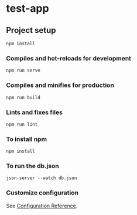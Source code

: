 # test-app

## Project setup
```
npm install
```

### Compiles and hot-reloads for development
```
npm run serve
```

### Compiles and minifies for production
```
npm run build
```

### Lints and fixes files
```
npm run lint
```
### To install npm
```
npm install
```
### To run the db.json
```
json-server --watch db.json
```
### Customize configuration
See [Configuration Reference](https://cli.vuejs.org/config/).
